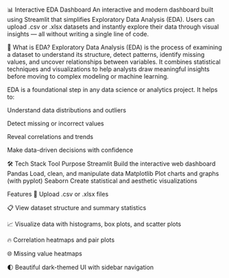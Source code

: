📊 Interactive EDA Dashboard
An interactive and modern dashboard built using Streamlit that simplifies Exploratory Data Analysis (EDA). Users can upload .csv or .xlsx datasets and instantly explore their data through visual insights — all without writing a single line of code.

📖 What is EDA?
Exploratory Data Analysis (EDA) is the process of examining a dataset to understand its structure, detect patterns, identify missing values, and uncover relationships between variables. It combines statistical techniques and visualizations to help analysts draw meaningful insights before moving to complex modeling or machine learning.

EDA is a foundational step in any data science or analytics project. It helps to:

Understand data distributions and outliers

Detect missing or incorrect values

Reveal correlations and trends

Make data-driven decisions with confidence

🛠 Tech Stack
Tool	Purpose
Streamlit	Build the interactive web dashboard
Pandas	Load, clean, and manipulate data
Matplotlib	Plot charts and graphs (with pyplot)
Seaborn	Create statistical and aesthetic visualizations



 Features
📁 Upload .csv or .xlsx files

📋 View dataset structure and summary statistics

📈 Visualize data with histograms, box plots, and scatter plots

🔥 Correlation heatmaps and pair plots

🌐 Missing value heatmaps

🌓 Beautiful dark-themed UI with sidebar navigation
